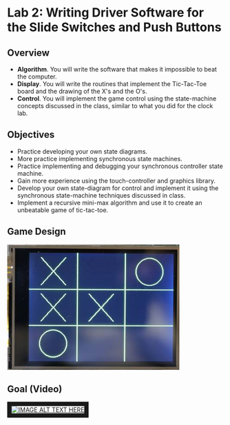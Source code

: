 # Lab 2: Writing Driver Software for the Slide Switches and Push Buttons

## Overview
* **Algorithm**. You will write the software that makes it impossible to beat the computer.
* **Display**. You will write the routines that implement the Tic-Tac-Toe board and the drawing of the X's and the O's.
* **Control**. You will implement the game control using the state-machine concepts discussed in the class, similar to what you did for the clock lab.

## Objectives

* Practice developing your own state diagrams.
* More practice implementing synchronous state machines.
* Practice implementing and debugging your synchronous controller state machine.
* Gain more experience using the touch-controller and graphics library.
* Develop your own state-diagram for control and implement it using the synchronous state-machine techniques discussed in class.
* Implement a recursive mini-max algorithm and use it to create an unbeatable game of tic-tac-toe.

## Game Design

![Game](tictactoe.jpg "Game")

## Goal (Video)
<a href="http://www.youtube.com/watch?feature=player_embedded&v=b_2iwT8TDYc
" target="_blank"><img src="http://img.youtube.com/vi/b_2iwT8TDYc/0.jpg" 
alt="IMAGE ALT TEXT HERE" width="240" height="180" border="10" /></a>